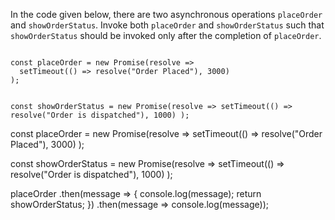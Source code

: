 In the code given below,
there are two asynchronous operations
`placeOrder` and `showOrderStatus`.
Invoke both `placeOrder` and `showOrderStatus`
such that `showOrderStatus` should be
invoked only after the completion of `placeOrder`.

<codeblock type="exercise" language="javascript" runAsync="true" timeOut="2000" testMode="fixedInput">
<code>
const placeOrder = new Promise(resolve =>
  setTimeout(() => resolve("Order Placed"), 3000)
);

const showOrderStatus = new Promise(resolve =>
  setTimeout(() => resolve("Order is dispatched"), 1000)
);
</code>

<solution>
const placeOrder = new Promise(resolve =>
  setTimeout(() => resolve("Order Placed"), 3000)
);

const showOrderStatus = new Promise(resolve =>
  setTimeout(() => resolve("Order is dispatched"), 1000)
);

placeOrder
  .then(message => {
    console.log(message);
    return showOrderStatus;
  })
  .then(message => console.log(message));
</solution>
</codeblock>